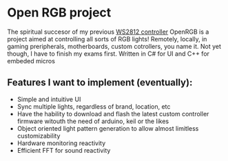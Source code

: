 # Open RGB project
The spiritual succesor of my previous [WS2812 controller](https://github.com/Dany-Boy55/Addressable-WS2812-LED-controller)
OpenRGB is a project aimed at controlling all sorts of RGB lights! Remotely, locally, in gaming preripherals, motherboards, custom cotrollers, you name it. Not yet though, I have to finish my exams first.
Written in C# for UI and C++ for embeded micros

## Features I want to implement (eventually):
- Simple and intuitive UI
- Sync multiple lights, regardless of brand, location, etc
- Have the hability to download and flash the latest custom controller firmware witouth the need of arduino, keil or the likes
- Object oriented light pattern generation to allow almost limitless customizability
- Hardware monitoring reactivity
- Efficient FFT for sound reactivity
